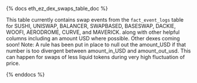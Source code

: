 {% docs eth_ez_dex_swaps_table_doc %}

This table currently contains swap events from the ```fact_event_logs``` table for  SUSHI, UNISWAP, BALANCER, SWAPBASED, BASESWAP, DACKIE, WOOFI, AERODROME, CURVE, and MAVERICK. along with other helpful columns including an amount USD where possible. Other dexes coming soon! 
Note: A rule has been put in place to null out the amount_USD if that number is too divergent between amount_in_USD and amount_out_usd. This can happen for swaps of less liquid tokens during very high fluctuation of price.

{% enddocs %}